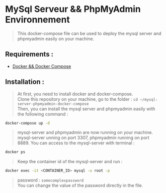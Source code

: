 # MySql Serveur && PhpMyAdmin Environnement

> This docker-compose file can be used to deploy the mysql server and phpmyadmin easily on your machine.

## Requirements :

- [Docker && Docker Compose](https://docs.docker.com/compose/install/compose-desktop/)


## Installation :

> At first, you need to install docker and docker-compose. <br>
> Clone this repository on your machine, go to the folder : `cd ~/mysql-server-phpmyadmin-docker-compose` <br>
> Then, you can install the mysql server and phpmyadmin easily with the following command :

```bash
docker-compose up -d
```

> mysql-server and phpmyadmin are now running on your machine.
> mysql-server unning on port 3307, phpmyadmin running on port 8889.
> You can access to the mysql-server with terminal : 

```bash
docker ps
```
> Keep the container id of the mysql-server and run :

```bash
docker exec -it <CONTAINER_ID> mysql -u root -p
```

> password : `somecomplexpassword` <br>
> You can change the value of the password directly in the file.